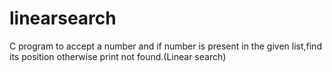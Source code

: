 # linearsearch
C program to accept a number and if number is present in the given list,find its position otherwise print not found.(Linear search)
